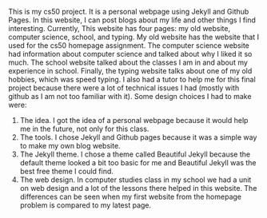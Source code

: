 This is my cs50 project. It is a personal webpage using Jekyll and Github Pages. In this website, I can post blogs about my life and other things I find interesting. Currently, This website has four pages: my old website, computer science, school, and typing. My old website has the website that I used for the cs50 homepage assignment. The computer science website had information about computer science and talked about why I liked it so much. The school website talked about the classes I am in and about my experience in school. Finally, the typing website talks about one of my old hobbies, which was speed typing. I also had a tutor to help me for this final project because there were a lot of technical issues I had (mostly with github as I am not too familiar with it).
Some design choices I had to make were:
1. The idea. I got the idea of a personal webpage because it would help me in the future, not only for this class.
2. The tools. I chose Jekyll and Github pages because it was a simple way to make my own blog website.
3. The Jekyll theme. I chose a theme called Beautiful Jekyll because the default theme looked a bit too basic for me and Beautiful Jekyll was the best free theme I could find.
4. The web design. In computer studies class in my school we had a unit on web design and a lot of the lessons there helped in this website. The differences can be seen when my first website from the homepage problem is compared to my latest page.
